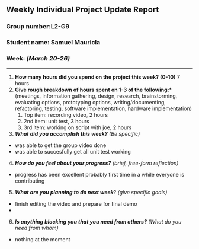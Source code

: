 ## Weekly Individual Project Update Report
### Group number:L2-G9
### Student name: Samuel Mauricla
### Week: _(March 20-26)_
___
1. **How many hours did you spend on the project this week? (0-10)**
7 hours
2. **Give rough breakdown of hours spent on 1-3 of the following:***
   (meetings, information gathering, design, research, brainstorming, evaluating options, prototyping options, writing/documenting, refactoring, testing, software implementation, hardware implementation)
   1. Top item: recording video, 2 hours
   2. 2nd item: unit test, 3 hours
   3. 3rd item: working on script with joe, 2 hours
3. ***What did you accomplish this week?*** _(Be specific)_
  - was able to get the group video done
  - was able to succesfully get all unit test working
4. ***How do you feel about your progress?*** _(brief, free-form reflection)_
  - progress has been excellent probably first time in a while everyone is contributing
5. ***What are you planning to do next week***? _(give specific goals)_
  - finish editing the video and prepare for final demo
  - 
6. ***Is anything blocking you that you need from others?*** _(What do you need from whom)_
  - nothing at the moment
